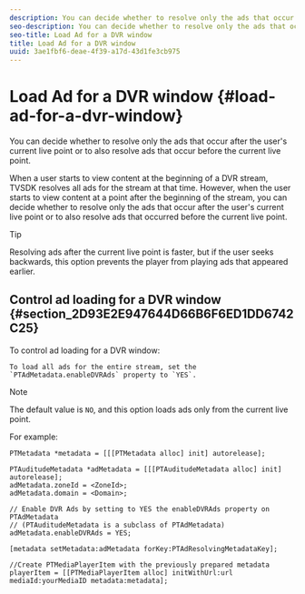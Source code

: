```yaml
---
description: You can decide whether to resolve only the ads that occur after the user's current live point or to also resolve ads that occur before the current live point.
seo-description: You can decide whether to resolve only the ads that occur after the user's current live point or to also resolve ads that occur before the current live point.
seo-title: Load Ad for a DVR window
title: Load Ad for a DVR window
uuid: 3ae1fbf6-deae-4f39-a17d-43d1fe3cb975
---
```


# Load Ad for a DVR window {#load-ad-for-a-dvr-window}

You can decide whether to resolve only the ads that occur after the user's current live point or to also resolve ads that occur before the current live point.

When a user starts to view content at the beginning of a DVR stream, TVSDK resolves all ads for the stream at that time. However, when the user starts to view content at a point after the beginning of the stream, you can decide whether to resolve only the ads that occur after the user's current live point or to also resolve ads that occurred before the current live point.

>[!TIP]
>
>Resolving ads after the current live point is faster, but if the user seeks backwards, this option prevents the player from playing ads that appeared earlier.

## Control ad loading for a DVR window {#section_2D93E2E947644D66B6F6ED1DD6742C25}

To control ad loading for a DVR window:

    To load all ads for the entire stream, set the `PTAdMetadata.enableDVRAds` property to `YES`. 

   >[!NOTE]
   >
   >The default value is `NO`, and this option loads ads only from the current live point.

   For example:

   ```
   PTMetadata *metadata = [[[PTMetadata alloc] init] autorelease]; 
    
   PTAuditudeMetadata *adMetadata = [[[PTAuditudeMetadata alloc] init] autorelease];  
   adMetadata.zoneId = <ZoneId>; 
   adMetadata.domain = <Domain>; 
    
   // Enable DVR Ads by setting to YES the enableDVRAds property on PTAdMetadata  
   // (PTAuditudeMetadata is a subclass of PTAdMetadata)  
   adMetadata.enableDVRAds = YES; 
    
   [metadata setMetadata:adMetadata forKey:PTAdResolvingMetadataKey]; 
    
   //Create PTMediaPlayerItem with the previously prepared metadata    
   playerItem = [[PTMediaPlayerItem alloc] initWithUrl:url mediaId:yourMediaID metadata:metadata]; 
   
   ```